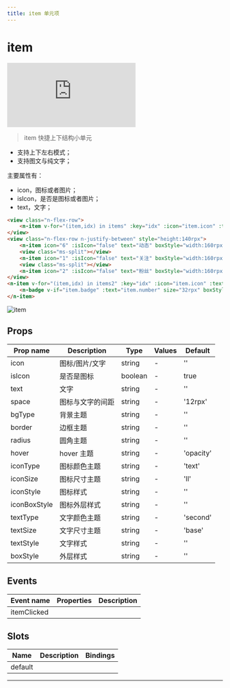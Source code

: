 ```yaml
---
title: item 单元项
---
```


# item

<div class="demo-box">
	<iframe scrolling="auto" frameborder="0" src="http://www.redou.vip/npro/#/pages/display/item" class="demo-box-iframe"></iframe>
</div>

> item 快捷上下结构小单元

- 支持上下左右模式；
- 支持图文与纯文字；

主要属性有：

- icon，图标或者图片；
- isIcon，是否是图标或者图片；
- text，文字；

```html
<view class="n-flex-row">
	<n-item v-for="(item,idx) in items" :key="idx" :icon="item.icon" :text="item.name" textType="text" iconType="primary" iconStyle="font-size: 46rpx;" space="20rpx" style="flex: 1;" boxStyle="flex:1;height:180rpx;"></n-item>
</view>
<view class="n-flex-row n-justify-between" style="height:140rpx">
	<n-item icon="6" :isIcon="false" text="动态" boxStyle="width:160rpx; height: 100rpx;"></n-item>
	<view class="ms-split"></view>
	<n-item icon="1" :isIcon="false" text="关注" boxStyle="width:160rpx; height: 100rpx;"></n-item>
	<view class="ms-split"></view>
	<n-item icon="2" :isIcon="false" text="粉丝" boxStyle="width:160rpx; height: 100rpx;"></n-item>
</view>
<n-item v-for="(item,idx) in items2" :key="idx" :icon="item.icon" :text="item.name" textType="text" iconType="warning" iconStyle="font-size: 52rpx;" space="20rpx" boxStyle="width:187rpx;height:180rpx;">
	<n-badge v-if="item.badge" :text="item.number" size="32rpx" boxStyle="position:absolute;right:46rpx;top:8rpx;"></n-badge>
</n-item>
```

![item](/img/coms/item.jpg)

## Props

| Prop name    | Description      | Type    | Values | Default   |
| ------------ | ---------------- | ------- | ------ | --------- |
| icon         | 图标/图片/文字   | string  | -      | ''        |
| isIcon       | 是否是图标       | boolean | -      | true      |
| text         | 文字             | string  | -      | ''        |
| space        | 图标与文字的间距 | string  | -      | '12rpx'   |
| bgType       | 背景主题         | string  | -      | ''        |
| border       | 边框主题         | string  | -      | ''        |
| radius       | 圆角主题         | string  | -      | ''        |
| hover        | hover 主题       | string  | -      | 'opacity' |
| iconType     | 图标颜色主题     | string  | -      | 'text'    |
| iconSize     | 图标尺寸主题     | string  | -      | 'll'      |
| iconStyle    | 图标样式         | string  | -      | ''        |
| iconBoxStyle | 图标外层样式     | string  | -      | ''        |
| textType     | 文字颜色主题     | string  | -      | 'second'  |
| textSize     | 文字尺寸主题     | string  | -      | 'base'    |
| textStyle    | 文字样式         | string  | -      | ''        |
| boxStyle     | 外层样式         | string  | -      | ''        |

## Events

| Event name  | Properties | Description |
| ----------- | ---------- | ----------- |
| itemClicked |            |

## Slots

| Name    | Description | Bindings |
| ------- | ----------- | -------- |
| default |             |          |

---
